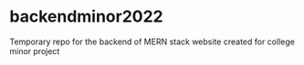 # backendminor2022
Temporary repo for the backend of MERN stack website created for college minor project
